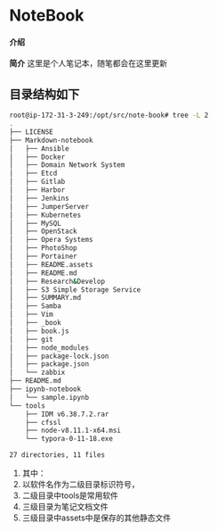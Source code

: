 # NoteBook

#### 介绍
**简介**
这里是个人笔记本，随笔都会在这里更新

## 目录结构如下

```bash
root@ip-172-31-3-249:/opt/src/note-book# tree -L 2
.
├── LICENSE
├── Markdown-notebook
│   ├── Ansible
│   ├── Docker
│   ├── Domain Network System
│   ├── Etcd
│   ├── Gitlab
│   ├── Harbor
│   ├── Jenkins
│   ├── JumperServer
│   ├── Kubernetes
│   ├── MySQL
│   ├── OpenStack
│   ├── Opera Systems
│   ├── PhotoShop
│   ├── Portainer
│   ├── README.assets
│   ├── README.md
│   ├── Research&Develop
│   ├── S3 Simple Storage Service
│   ├── SUMMARY.md
│   ├── Samba
│   ├── Vim
│   ├── _book
│   ├── book.js
│   ├── git
│   ├── node_modules
│   ├── package-lock.json
│   ├── package.json
│   └── zabbix
├── README.md
├── ipynb-notebook
│   └── sample.ipynb
└── tools
    ├── IDM v6.38.7.2.rar
    ├── cfssl
    ├── node-v8.11.1-x64.msi
    └── typora-0-11-18.exe

27 directories, 11 files


```

1. 其中： 
2. 以软件名作为二级目录标识符号，
3. 二级目录中tools是常用软件
4. 三级目录为笔记文档文件
5. 三级目录中assets中是保存的其他静态文件
